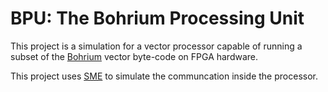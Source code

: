 # BPU: The Bohrium Processing Unit
This project is a simulation for a vector processor capable of running a subset of the [Bohrium](http://bh107.org) vector byte-code on FPGA hardware.

This project uses [SME](https://github.com/kenkendk/sme) to simulate the communcation inside the processor.
